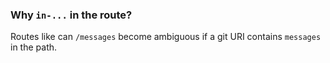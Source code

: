 ### Why `in-...` in the route?

Routes like can `/messages` become ambiguous if a git URI contains `messages` in the path.
